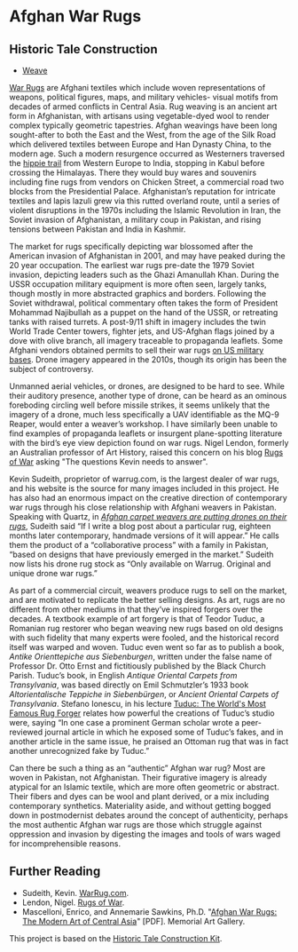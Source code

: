 # Afghan War Rugs
## Historic Tale Construction

- [Weave](http://conradconrad.github.io/warrugs)

[War Rugs](https://en.wikipedia.org/wiki/War_rugs) are Afghani textiles which include woven representations of weapons, political figures, maps, and military vehicles- visual motifs from decades of armed conflicts in Central Asia. Rug weaving is an ancient art form in Afghanistan, with artisans using vegetable-dyed wool to render complex typically geometric tapestries. Afghan weavings have been long sought-after to both the East and the West, from the age of the Silk Road which delivered textiles between Europe and Han Dynasty China, to the modern age. Such a modern resurgence occurred as Westerners traversed the [hippie trail](https://en.wikipedia.org/wiki/Hippie_trail) from Western Europe to India, stopping in Kabul before crossing the Himalayas. There they would buy wares and souvenirs including fine rugs from vendors on Chicken Street, a commercial road two blocks from the Presidential Palace. Afghanistan’s reputation for intricate textiles and lapis lazuli grew via this rutted overland route, until a series of violent disruptions in the 1970s including the Islamic Revolution in Iran, the Soviet invasion of Afghanistan, a military coup in Pakistan, and rising tensions between Pakistan and India in Kashmir.

The market for rugs specifically depicting war blossomed after the American invasion of Afghanistan in 2001, and may have peaked during the 20 year occupation. The earliest war rugs pre-date the 1979 Soviet invasion, depicting leaders such as the Ghazi Amanullah Khan. During the USSR occupation military equipment is more often seen, largely tanks, though mostly in more abstracted graphics and borders. Following the Soviet withdrawal, political commentary often takes the form of President Mohammad Najibullah as a puppet on the hand of the USSR, or retreating tanks with raised turrets. A post-9/11 shift in imagery includes the twin World Trade Center towers, fighter jets, and US-Afghan flags joined by a dove with olive branch, all imagery traceable to propaganda leaflets. Some Afghani vendors obtained permits to sell their war rugs [on US military bases](https://www.smithsonianmag.com/arts-culture/rug-of-war-19377583/). Drone imagery appeared in the 2010s, though its origin has been the subject of controversy. 

Unmanned aerial vehicles, or drones, are designed to be hard to see. While their auditory presence, another type of drone, can be heard as an ominous foreboding circling well before missile strikes, it seems unlikely that the imagery of a drone, much less specifically a UAV identifiable as the MQ-9 Reaper, would enter a weaver’s workshop. I have similarly been unable to find examples of propaganda leaflets or insurgent plane-spotting literature with the bird’s eye view depiction found on war rugs. Nigel Lendon, formerly an Australian professor of Art History, raised this concern on his blog [Rugs of War](https://rugsofwar.wordpress.com/2015/02/26/the-questions-kevin-needs-to-answer/) asking "The questions Kevin needs to answer".

Kevin Sudeith, proprietor of warrug.com, is the largest dealer of war rugs, and his website is the source for many images included in this project. He has also had an enormous impact on the creative direction of contemporary war rugs through his close relationship with Afghani weavers in Pakistan. Speaking with Quartz, in [*Afghan carpet weavers are putting drones on their rugs*](
https://qz.com/333733/afghan-carpet-weavers-are-putting-drones-on-their-rugs), Sudeith said “If I write a blog post about a particular rug, eighteen months later contemporary, handmade versions of it will appear.” He calls them the product of a “collaborative process” with a family in Pakistan, “based on designs that have previously emerged in the market.” Sudeith now lists his drone rug stock as “Only available on Warrug. Original and unique drone war rugs.”

As part of a commercial circuit, weavers produce rugs to sell on the market, and are motivated to replicate the better selling designs. As art, rugs are no different from other mediums in that they’ve inspired forgers over the decades. A textbook example of art forgery is that of Teodor Tuduc, a Romanian rug restorer who began weaving new rugs based on old designs with such fidelity that many experts were fooled, and the historical record itself was warped and woven. Tuduc even went so far as to publish a book, *Antike Orienttepiche aus Siebenburgen*, written under the false name of Professor Dr. Otto Ernst and fictitiously published by the Black Church Parish. Tuduc’s book, in English *Antique Oriental Carpets from Transylvania*, was based directly on Emil Schmutzler’s 1933 book *Altorientalische Teppiche in Siebenbürgen*, or *Ancient Oriental Carpets of Transylvania*. Stefano Ionescu, in his lecture [Tuduc: The World's Most Famous Rug Forger](https://www.youtube.com/watch?v=8pfPWVPsJfY) relates how powerful the creations of Tuduc’s studio were, saying “In one case a prominent German scholar wrote a peer-reviewed journal article in which he exposed some of Tuduc’s fakes, and in another article in the same issue, he praised an Ottoman rug that was in fact another unrecognized fake by Tuduc.” 

Can there be such a thing as an “authentic” Afghan war rug? Most are woven in Pakistan, not Afghanistan. Their figurative imagery is already atypical for an Islamic textile, which are more often geometric or abstract. Their fibers and dyes can be wool and plant derived, or a mix including contemporary synthetics. Materiality aside, and without getting bogged down in postmodernist debates around the concept of authenticity, perhaps the most authentic Afghan war rugs are those which struggle against oppression and invasion by digesting the images and tools of wars waged for incomprehensible reasons.

## Further Reading
- Sudeith, Kevin. [WarRug.com](https://www.warrug.com).
- Lendon, Nigel. [Rugs of War](https://rugsofwar.wordpress.com).
- Mascelloni, Enrico, and Annemarie Sawkins, Ph.D. "[Afghan War Rugs: The Modern Art of Central Asia](https://mag.rochester.edu/wp-content/uploads/2016/01/Afghan-War-Rugs_Brochure_2016.pdf)" [PDF]. Memorial Art Gallery.

This project is based on the [Historic Tale Construction Kit](https://github.com/htck/bayeux).
